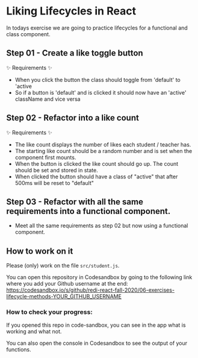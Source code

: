 # Liking Lifecycles in React

In todays exercise we are going to practice lifecycles for a functional and class component. 
## Step 01 - Create a like toggle button
✨ Requirements ✨
 * When you click the button the class should toggle from 'default' to 'active
 * So if a button is 'default' and is clicked it should now have an 'active' className and vice versa


## Step 02 - Refactor into a like count

✨ Requirements ✨
 * The like count displays the number of likes each student / teacher has.
 * The starting like count should be a random number and is set when the component first mounts.
 * When the button is clicked the like count should go up. The count should be set and stored in state.
 * When clicked the button should have a class of "active" that after 500ms will be reset to "default"


## Step 03 - Refactor with all the same requirements into a functional component.
* Meet all the same requirements as step 02 but now using a functional component.

## How to work on it

Please (only) work on the file `src/student.js`.

You can open this repository in Codesandbox by going to the following link where you add your Github username at the end:
https://codesandbox.io/s/github/redi-react-fall-2020/06-exercises-lifecycle-methods-YOUR_GITHUB_USERNAME

### How to check your progress:

If you opened this repo in code-sandbox, you can see in the app what is working and what not.

<!-- If you opened this repo in code-sandbox, the tests are rerun everytime you save and you can see if you have passed a tests in the tests section. -->

You can also open the console in Codesandbox to see the output of your functions.
